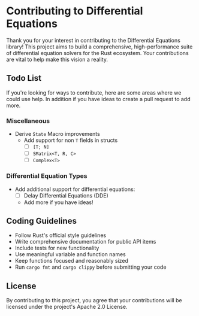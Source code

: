 # Contributing to Differential Equations

Thank you for your interest in contributing to the Differential Equations library! This project aims to build a comprehensive, high-performance suite of differential equation solvers for the Rust ecosystem. Your contributions are vital to help make this vision a reality.

## Todo List

If you're looking for ways to contribute, here are some areas where we could use help. In addition if you have ideas to create a pull request to add more.

### Miscellaneous
- Derive `State` Macro improvements
   - Add support for non `T` fields in structs
      - [ ] `[T; N]` 
      - [ ] `SMatrix<T, R, C>` 
      - [ ] `Complex<T>`

### Differential Equation Types
- Add additional support for differential equations:
   - [ ] Delay Differential Equations (DDE)
   - Add more if you have ideas!

## Coding Guidelines

- Follow Rust's official style guidelines
- Write comprehensive documentation for public API items
- Include tests for new functionality
- Use meaningful variable and function names
- Keep functions focused and reasonably sized
- Run `cargo fmt` and `cargo clippy` before submitting your code

## License

By contributing to this project, you agree that your contributions will be licensed under the project's Apache 2.0 License.